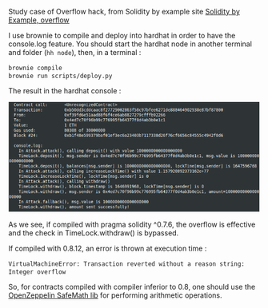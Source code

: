 Study case of Overflow hack, from Solidity by example site [Solidity by Example, overflow](https://solidity-by-example.org/hacks/overflow/)

I use brownie to compile and deploy into hardhat in order to have the console.log feature.
You should start the hardhat node in another terminal and folder (`hh node`), then, in a terminal :

```
brownie compile
brownie run scripts/deploy.py
```

The result in the hardhat console :

![Hardhat console ](Overflow.png)

As we see, if compiled with pragma solidity ^0.7.6, the overflow is effective and the check in TimeLock.withdraw() is bypassed.

If compiled with 0.8.12, an error is thrown at execution time :

```
VirtualMachineError: Transaction reverted without a reason string: Integer overflow
```

So, for contracts compiled with compiler inferior to 0.8, one should use the [OpenZeppelin SafeMath lib](https://github.com/OpenZeppelin/openzeppelin-contracts/blob/master/contracts/math/SafeMath.sol) for performing arithmetic operations.
